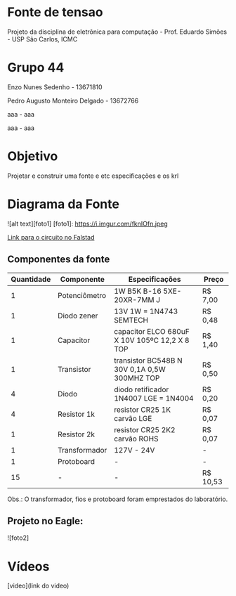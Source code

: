 # Fonte de tensao
Projeto da disciplina de eletrônica para computação - Prof. Eduardo Simões - USP São Carlos, ICMC

# Grupo 44
Enzo Nunes Sedenho - 13671810

Pedro Augusto Monteiro Delgado - 13672766

aaa - aaa

aaa - aaa

# Objetivo
Projetar e construir uma fonte e etc especificações e os krl

# Diagrama da Fonte
![alt text][foto1]
[foto1]: https://i.imgur.com/fknIOfn.jpeg

[Link para o circuito no Falstad](https://tinyurl.com/25gdhbp7)

## Componentes da fonte

|  Quantidade  |  Componente  |  Especificações  |  Preço  |
|---|---|---|---|
| 1 | Potenciômetro | 1W B5K B-16 5XE-20XR-7MM J | R$ 7,00 |
| 1 | Diodo zener | 13V 1W = 1N4743 SEMTECH | R$ 0,48 |
| 1 | Capacitor | capacitor ELCO 680uF X 10V 105ºC 12,2 X 8 TOP | R$ 1,40 |
| 1 | Transistor | transistor BC548B N 30V 0,1A 0,5W 300MHZ TOP | R$ 0,50 |
| 4 | Diodo | diodo retificador 1N4007 LGE = 1N4004 | R$ 0,20 |
| 4 | Resistor 1k | resistor CR25 1K carvão LGE | R$ 0,07 |
| 1 | Resistor 2k | resistor CR25 2K2 carvão ROHS | R$ 0,07 |
| 1 | Transformador | 127V - 24V | - |
| 1 | Protoboard | - | - |
| 15 | - | - | R$ 10,53 |

Obs.: O transformador, fios e protoboard foram emprestados do laboratório.

## Projeto no Eagle: 
![foto2]
# Vídeos 
[video](link do video)
